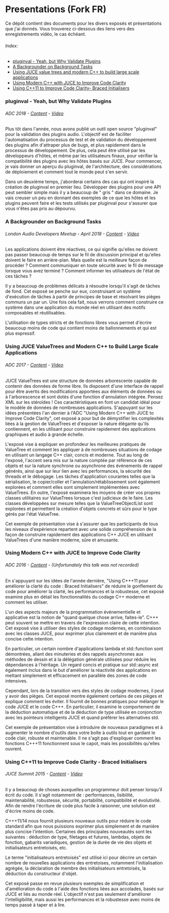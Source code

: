 # Presentations (Fork FR)

Ce dépôt contient des documents pour les divers exposés et présentations que j'ai donnés. Vous trouverez ci-dessous des liens vers des enregistrements vidéo, le cas échéant.

###### Index:
  - [pluginval - Yeah, but Why Validate Plugins](#pluginval---yeah-but-why-validate-plugins)
  - [A Backgrounder on Background Tasks](#a-backgrounder-on-background-tasks)
  - [Using JUCE value trees and modern C++ to build large scale applications](#using-juce-valuetrees-and-modern-c-to-build-large-scale-applications)
  - [Using Modern C++ with JUCE to Improve Code Clarity](#using-modern-c-with-juce-to-improve-code-clarity)
  - [Using C++11 to Improve Code Clarity- Braced Initialisers](#using-c11-to-improve-code-clarity---braced-initialisers)

### pluginval - Yeah, but Why Validate Plugins
###### ADC 2018 - [Content](https://github.com/drowaudio/presentations/tree/master/ADC%202018%20-%20pluginval,%20Yeah,%20but%20Why%20Validate%20Plugins) - [Video](https://www.youtube.com/watch?v=Q97LBXqgMus)

Plus tôt dans l'année, nous avons publié un outil open source "pluginval" pour la validation des plugins audio. L'objectif est de faciliter l'automatisation du processus de test et de validation du développement des plugins afin d'attraper plus de bugs, et plus rapidement dans le processus de développement. De plus, cela peut être utilisé par les développeurs d'hôtes, et même par les utilisateurs finaux, pour vérifier la compatibilité des plugins avec les hôtes basés sur JUCE. Pour commencer, je vais donner un aperçu du pluginval, de l'architecture, des considérations de déploiement et comment tout le monde peut s'en servir.

Dans un deuxième temps, j'aborderai certains des cas qui ont inspiré la création de pluginval en premier lieu. Développer des plugins pour une API peut sembler simple mais il y a beaucoup de " gris " dans ce domaine. Je vais creuser un peu en donnant des exemples de ce que les hôtes et les plugins peuvent faire et les tests utilisés par pluginval pour s'assurer que vous n'êtes pas pris au dépourvu.


### A Backgrounder on Background Tasks
###### London Audio Developers Meetup - April 2018 - [Content](https://github.com/drowaudio/presentations/tree/master/Audio%20Developer%20Meetup%20April%202018) - [Video](https://skillsmatter.com/skillscasts/11632-audio-developers-meet-up-april)

Les applications doivent être réactives, ce qui signifie qu'elles ne doivent pas passer beaucoup de temps sur le fil de discussion principal et qu'elles doivent le faire en arrière-plan. Mais quelle est la meilleure façon de procéder ? Comment communiquer en toute sécurité avec le fil de message lorsque vous avez terminé ? Comment informer les utilisateurs de l'état de ces tâches ?

Il y a beaucoup de problèmes délicats à résoudre lorsqu'il s'agit de tâches de fond. Cet exposé se penche sur eux, construisant un système d'exécution de tâches à partir de principes de base et résolvant les pièges communs un par un. Une fois cela fait, nous verrons comment construire ce système dans une application du monde réel en utilisant des motifs composables et réutilisables.

L'utilisation de types stricts et de fonctions libres vous permet d'écrire beaucoup moins de code qui contient moins de ballonnements et qui est plus expressif.


### Using JUCE ValueTrees and Modern C++ to Build Large Scale Applications
###### ADC 2017  - [Content](https://github.com/drowaudio/presentations/tree/master/ADC%202017%20-%20Using%20JUCE%20ValueTrees%20and%20Modern%20C%2B%2B%20to%20Build%20Large%20Scale%20Applications) - [Video](https://youtu.be/3IaMjH5lBEY)

JUCE ValueTrees est une structure de données arborescente capable de contenir des données de forme libre. Ils disposent d'une interface de rappel pour être avertis des modifications apportées aux éléments de données ou à l'arborescence et sont dotés d'une fonction d'annulation intégrée. Pensez XML sur les stéroïdes !
Ces caractéristiques en font un candidat idéal pour le modèle de données de nombreuses applications.
S'appuyant sur les idées présentées l'an dernier à l'ADC "Using Modern C++ with JUCE to Improve Code Clarity", cet exposé a pour but de démystifier les complexités liées à la gestion de ValueTrees et d'exposer la nature élégante qu'ils contiennent, en les utilisant pour construire rapidement des applications graphiques et audio à grande échelle.

L'exposé vise à expliquer en profondeur les meilleures pratiques de ValueTree et comment les appliquer à de nombreuses situations de codage en utilisant un langage C++ clair, concis et moderne. Tout au long de l'exposé, l'accent sera mis sur la nature comptée par référence de ces objets et sur la nature synchrone ou asynchrone des événements de rappel générés, ainsi que sur leur lien avec les performances, la sécurité des threads et le débogage. Les tâches d'application courantes telles que la sérialisation, le copier/coller et l'annulation/rétablissement sont également explorées et comment elles sont simplement implémentées avec ValueTrees. En outre, l'exposé examinera les moyens de créer vos propres classes utilitaires sur ValueTrees lorsque c'est judicieux de le faire. Les classes développées sur mesure telles que la ValueTreeObjectList sont explorées et permettent la création d'objets concrets et sûrs pour le type gérés par l'état ValueTree.

Cet exemple de présentation vise à s'assurer que les participants de tous les niveaux d'expérience repartent avec une solide compréhension de la façon de construire rapidement des applications C++ JUCE en utilisant ValueTrees d'une manière moderne, sûre et amusante.


### Using Modern C++ with JUCE to Improve Code Clarity
###### ADC 2016 - [Content](https://github.com/drowaudio/presentations/tree/master/ADC%202016%20-%20Using%20Modern%20C%2B%2B%20to%20Improve%20Code%20Clarity) - (Unfortunately this talk was not recorded)

En s'appuyant sur les idées de l'année dernière, "Using C\+++11 pour améliorer la clarté du code : Braced Initialisers" de réduire le gonflement du code pour améliorer la clarté, les performances et la robustesse, cet exposé examine plus en détail les fonctionnalités du codage C++ moderne et comment les utiliser.

L'un des aspects majeurs de la programmation événementielle et applicative est la notion de "quand quelque chose arrive, faites-le". C+++ peut souvent se mettre en travers de l'expression claire de cette intention. Cet exposé vise à utiliser des styles de codage modernes, en combinaison avec les classes JUCE, pour exprimer plus clairement et de manière plus concise cette intention.

En particulier, un certain nombre d'applications lambda et std::function sont démontrées, allant des minuteries et des rappels asynchrones aux méthodes de dessin et à la délégation générale utilisées pour réduire les dépendances à l'héritage. Un regard concis et pratique sur std::async est également inclus dans le but d'améliorer la réactivité des applications en mettant simplement et efficacement en parallèle des zones de code intensives.

Cependant, lors de la transition vers des styles de codage modernes, il peut y avoir des pièges. Cet exposé montre également certains de ces pièges et explique comment les éviter. Il fournit de bonnes pratiques pour mélanger le code JUCE et le code C+++. En particulier, il examine le comportement de la déduction automatique et de la déduction de type utilisée en conjonction avec les pointeurs intelligents JUCE et quand préférer les alternatives std.

Cet exemple de présentation vise à introduire de nouveaux paradigmes et à augmenter le nombre d'outils dans votre boîte à outils tout en gardant le code clair, robuste et maintenable. Il ne s'agit pas d'expliquer comment les fonctions C+++11 fonctionnent sous le capot, mais les possibilités qu'elles ouvrent.


### Using C++11 to Improve Code Clarity - Braced Initialisers
###### JUCE Summit 2015 - [Content](https://github.com/drowaudio/presentations/tree/master/JUCE%20Summit%202015%20-%20Using%20C%2B%2B11%20to%20Improve%20Code%20Clarity-%20Braced%20Initialisers) - [Video](https://www.youtube.com/watch?v=SmriQ5zXeAk)

Il y a beaucoup de choses auxquelles un programmeur doit penser lorsqu'il écrit du code. Il s'agit notamment de : performances, lisibilité, maintenabilité, robustesse, sécurité, portabilité, compatibilité et évolutivité. Afin de rendre l'écriture de code plus facile à raisonner, une solution est d'écrire moins de code.

C+++11/14 nous fournit plusieurs nouveaux outils pour réduire le code standard afin que nous puissions exprimer plus simplement et de manière plus concise l'intention. Certaines des principales nouveautés sont les suivantes : déduction de type, filetages et futures, lambdas, objets de fonction, gabarits variadiques, gestion de la durée de vie des objets et initialisateurs entretoisés, etc.

Le terme "initialisateurs entretoisés" est utilisé ici pour décrire un certain nombre de nouvelles applications des entretoises, notamment l'initialisation agrégée, la déclaration de membre des initialisateurs entretoisés, la déduction du constructeur d'objet.

Cet exposé passe en revue plusieurs exemples de simplification et d'amélioration du code à l'aide des fonctions liées aux accolades, basés sur JUCE et liés au monde réel. L'objectif n'est pas seulement d'améliorer l'intelligibilité, mais aussi les performances et la robustesse avec moins de temps passé à taper et à lire.
